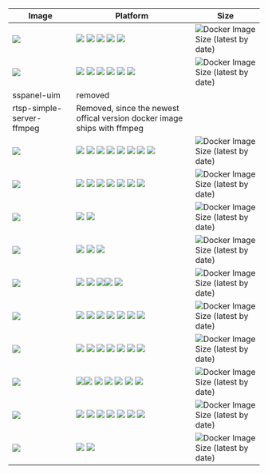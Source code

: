 | Image                                                        | Platform                                                     | Size                                                         |
| ------------------------------------------------------------ | ------------------------------------------------------------ | ------------------------------------------------------------ |
| [![](https://github.com/justin-himself/docker-autobuild/actions/workflows/wordpress-extended.yml/badge.svg)](https://github.com/justin-himself/docker-autobuild/tree/master/wordpress-extended) | ![](https://img.shields.io/badge/-x86_64-red) ![](https://img.shields.io/badge/-ARM_64-ff69b4) ![](https://img.shields.io/badge/-PowerPC_64_le-blueviolet) ![](https://img.shields.io/badge/-IBM_Z-blue) ![](https://img.shields.io/badge/-mips64le-lightgrey) | ![Docker Image Size (latest by date)](https://img.shields.io/docker/image-size/justinhimself/wordpress-extended/latest) |
| [![](https://github.com/justin-himself/docker-autobuild/actions/workflows/sftp.yml/badge.svg)](https://github.com/justin-himself/docker-autobuild/tree/master/sftp) | ![](https://img.shields.io/badge/-x86-9cf) ![](https://img.shields.io/badge/-x86_64-red) ![](https://img.shields.io/badge/-ARM_64-ff69b4) ![](https://img.shields.io/badge/-ARM_v7-yellow) ![](https://img.shields.io/badge/-PowerPC_64_le-blueviolet) ![](https://img.shields.io/badge/-IBM_Z-blue) | ![Docker Image Size (latest by date)](https://img.shields.io/docker/image-size/justinhimself/sftp/latest) |
| sspanel-uim | removed |
| rtsp-simple-server-ffmpeg                                    | Removed, since the newest offical version docker image ships with ffmpeg |                                                              |
| [![](https://github.com/justin-himself/docker-autobuild/actions/workflows/p910nd.yml/badge.svg)](https://github.com/justin-himself/docker-autobuild/tree/master/p910nd) | ![](https://img.shields.io/badge/-x86-9cf) ![](https://img.shields.io/badge/-x86_64-red) ![](https://img.shields.io/badge/-ARM_64-ff69b4) ![](https://img.shields.io/badge/-ARM_v7-yellow) ![](https://img.shields.io/badge/-ARM_v6-green)  ![](https://img.shields.io/badge/-PowerPC_64_le-blueviolet) ![](https://img.shields.io/badge/-IBM_Z-blue) ![](https://img.shields.io/badge/-mips64le-lightgrey) | ![Docker Image Size (latest by date)](https://img.shields.io/docker/image-size/justinhimself/p910nd/latest) |
| [![](https://github.com/justin-himself/docker-autobuild/actions/workflows/tor-privoxy.yml/badge.svg)](https://github.com/justin-himself/docker-autobuild/tree/master/tor-privoxy) | ![](https://img.shields.io/badge/-x86-9cf) ![](https://img.shields.io/badge/-x86_64-red) ![](https://img.shields.io/badge/-ARM_64-ff69b4) ![](https://img.shields.io/badge/-ARM_v7-yellow) ![](https://img.shields.io/badge/-ARM_v6-green) ![](https://img.shields.io/badge/-PowerPC_64_le-blueviolet) ![](https://img.shields.io/badge/-IBM_Z-blue) | ![Docker Image Size (latest by date)](https://img.shields.io/docker/image-size/justinhimself/tor-privoxy/latest) |
| [![](https://github.com/justin-himself/docker-autobuild/actions/workflows/gephgui.yml/badge.svg)](https://github.com/justin-himself/docker-autobuild/tree/master/gephgui) | ![](https://img.shields.io/badge/-x86_64-red) ![](https://img.shields.io/badge/-ARM_64-ff69b4) | ![Docker Image Size (latest by date)](https://img.shields.io/docker/image-size/justinhimself/gephgui/latest) |
| [![](https://github.com/justin-himself/docker-autobuild/actions/workflows/geph4-client.yml/badge.svg)](https://github.com/justin-himself/docker-autobuild/tree/master/geph4-client) | ![](https://img.shields.io/badge/-x86-9cf) ![](https://img.shields.io/badge/-x86_64-red) ![](https://img.shields.io/badge/-ARM_64-ff69b4) | ![Docker Image Size (latest by date)](https://img.shields.io/docker/image-size/justinhimself/geph4-client/latest) |
| [![](https://github.com/justin-himself/docker-autobuild/actions/workflows/i2pplus.yml/badge.svg)](https://github.com/justin-himself/docker-autobuild/tree/master/i2pplus) | ![](https://img.shields.io/badge/-x86-9cf) ![](https://img.shields.io/badge/-x86_64-red) ![](https://img.shields.io/badge/-ARM_64-ff69b4)![](https://img.shields.io/badge/-ARM_v7-yellow) ![](https://img.shields.io/badge/-ARM_v6-green) | ![Docker Image Size (latest by date)](https://img.shields.io/docker/image-size/justinhimself/i2pplus/latest) |
| [![](https://github.com/justin-himself/docker-autobuild/actions/workflows/i2pd.yml/badge.svg)](https://github.com/justin-himself/docker-autobuild/tree/master/i2pd) | ![](https://img.shields.io/badge/-x86-9cf) ![](https://img.shields.io/badge/-x86_64-red) ![](https://img.shields.io/badge/-ARM_64-ff69b4) ![](https://img.shields.io/badge/-ARM_v7-yellow) ![](https://img.shields.io/badge/-ARM_v6-green) ![](https://img.shields.io/badge/-PowerPC_64_le-blueviolet) ![](https://img.shields.io/badge/-IBM_Z-blue) | ![Docker Image Size (latest by date)](https://img.shields.io/docker/image-size/justinhimself/i2pd/latest) |
| [![](https://github.com/justin-himself/docker-autobuild/actions/workflows/i2pd-tools.yml/badge.svg)](https://github.com/justin-himself/docker-autobuild/tree/master/i2pd-tools) | ![](https://img.shields.io/badge/-x86-9cf) ![](https://img.shields.io/badge/-x86_64-red) ![](https://img.shields.io/badge/-ARM_64-ff69b4) ![](https://img.shields.io/badge/-ARM_v7-yellow) ![](https://img.shields.io/badge/-ARM_v6-green) ![](https://img.shields.io/badge/-PowerPC_64_le-blueviolet) ![](https://img.shields.io/badge/-IBM_Z-blue) | ![Docker Image Size (latest by date)](https://img.shields.io/docker/image-size/justinhimself/i2pd-tools/latest) |
| [![](https://github.com/justin-himself/docker-autobuild/actions/workflows/i2p-reseed-tools.yml/badge.svg)](https://github.com/justin-himself/docker-autobuild/tree/master/i2p-reseed-tools) | ![](https://img.shields.io/badge/-x86-9cf)![](https://img.shields.io/badge/-x86_64-red) ![](https://img.shields.io/badge/-ARM_64-ff69b4) ![](https://img.shields.io/badge/-ARM_v7-yellow) ![](https://img.shields.io/badge/-ARM_v6-green)  ![](https://img.shields.io/badge/-PowerPC_64_le-blueviolet) ![](https://img.shields.io/badge/-IBM_Z-blue) | ![Docker Image Size (latest by date)](https://img.shields.io/docker/image-size/justinhimself/i2p-reseed-tools/latest) |
| [![](https://github.com/justin-himself/docker-autobuild/actions/workflows/lookbusy.yml/badge.svg)](https://github.com/justin-himself/docker-autobuild/tree/master/lookbusy) | ![](https://img.shields.io/badge/-x86-9cf) ![](https://img.shields.io/badge/-x86_64-red) ![](https://img.shields.io/badge/-ARM_64-ff69b4) ![](https://img.shields.io/badge/-ARM_v7-yellow) ![](https://img.shields.io/badge/-ARM_v6-green)  ![](https://img.shields.io/badge/-PowerPC_64_le-blueviolet) ![](https://img.shields.io/badge/-IBM_Z-blue)  | ![Docker Image Size (latest by date)](https://img.shields.io/docker/image-size/justinhimself/lookbusy/latest) |
| [![](https://github.com/justin-himself/docker-autobuild/actions/workflows/jellyfin-china.yml/badge.svg)](https://github.com/justin-himself/docker-autobuild/tree/master/jellyfin-china) | ![](https://img.shields.io/badge/-x86_64-red) ![](https://img.shields.io/badge/-ARM_64-ff69b4) | ![Docker Image Size (latest by date)](https://img.shields.io/docker/image-size/justinhimself/jellyfin-china/latest) |